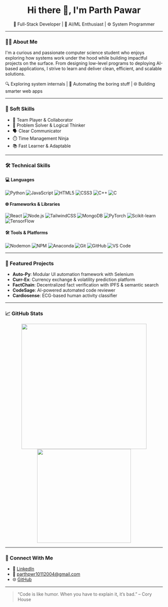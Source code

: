 <h1 align="center">Hi there 👋, I'm Parth Pawar</h1>

<p align="center">🚀 Full-Stack Developer | 🧠 AI/ML Enthusiast | ⚙️ System Programmer</p>

---

### 👨‍💻 About Me

I'm a curious and passionate computer science student who enjoys exploring how systems work under the hood while building impactful projects on the surface. From designing low-level programs to deploying AI-based applications, I strive to learn and deliver clean, efficient, and scalable solutions.  

🔍 Exploring system internals | 🤖 Automating the boring stuff | 🌐 Building smarter web apps

---

### 🧠 Soft Skills

- 🤝 Team Player & Collaborator  
- 🧩 Problem Solver & Logical Thinker  
- 🗣️ Clear Communicator  
- ⏱️ Time Management Ninja  
- 📚 Fast Learner & Adaptable  

---

### 🛠️ Technical Skills

#### 💻 Languages  
![Python](https://img.shields.io/badge/Python-3776AB?style=flat-square&logo=python&logoColor=white)
![JavaScript](https://img.shields.io/badge/JavaScript-F7DF1E?style=flat-square&logo=javascript&logoColor=black)
![HTML5](https://img.shields.io/badge/HTML5-E34F26?style=flat-square&logo=html5&logoColor=white)
![CSS3](https://img.shields.io/badge/CSS3-1572B6?style=flat-square&logo=css3&logoColor=white)
![C++](https://img.shields.io/badge/C++-00599C?style=flat-square&logo=c%2B%2B&logoColor=white)
![C](https://img.shields.io/badge/C-00599C?style=flat-square&logo=c&logoColor=white)

#### 🌐 Frameworks & Libraries  
![React](https://img.shields.io/badge/React-61DAFB?style=flat-square&logo=react&logoColor=black)
![Node.js](https://img.shields.io/badge/Node.js-339933?style=flat-square&logo=node.js&logoColor=white)
![TailwindCSS](https://img.shields.io/badge/TailwindCSS-06B6D4?style=flat-square&logo=tailwind-css&logoColor=white)
![MongoDB](https://img.shields.io/badge/MongoDB-47A248?style=flat-square&logo=mongodb&logoColor=white)
![PyTorch](https://img.shields.io/badge/PyTorch-EE4C2C?style=flat-square&logo=pytorch&logoColor=white)
![Scikit-learn](https://img.shields.io/badge/Scikit--learn-F7931E?style=flat-square&logo=scikit-learn&logoColor=white)
![TensorFlow](https://img.shields.io/badge/TensorFlow-FF6F00?style=flat-square&logo=tensorflow&logoColor=white)

#### 🛠️ Tools & Platforms  
![Nodemon](https://img.shields.io/badge/Nodemon-76D04B?style=flat-square&logo=nodemon&logoColor=white)
![NPM](https://img.shields.io/badge/NPM-CB3837?style=flat-square&logo=npm&logoColor=white)
![Anaconda](https://img.shields.io/badge/Anaconda-44A833?style=flat-square&logo=anaconda&logoColor=white)
![Git](https://img.shields.io/badge/Git-F05032?style=flat-square&logo=git&logoColor=white)
![GitHub](https://img.shields.io/badge/GitHub-181717?style=flat-square&logo=github&logoColor=white)
![VS Code](https://img.shields.io/badge/VS--Code-007ACC?style=flat-square&logo=visual-studio-code&logoColor=white)

---

### 📌 Featured Projects

- **Auto-Py**: Modular UI automation framework with Selenium  
- **Curr-Ex**: Currency exchange & volatility prediction platform  
- **FactChain**: Decentralized fact verification with IPFS & semantic search  
- **CodeSage**: AI-powered automated code reviewer  
- **Cardiosense**: ECG-based human activity classifier  

---

### 📈 GitHub Stats

<p align="center">
  <img src="https://github-readme-stats.vercel.app/api?username=ParthPawar10&show_icons=true&theme=radical" width="400"/>
  <img src="https://github-readme-stats.vercel.app/api/top-langs/?username=ParthPawar10&layout=compact&theme=radical" width="300"/>
</p>

---

### 🤝 Connect With Me

- 🔗 [LinkedIn](https://www.linkedin.com/in/parth-pawar-b45702256)
- 📧 parthpwr10112004@gmail.com
- 🌐 [GitHub](https://github.com/ParthPawar10)

---

> “Code is like humor. When you have to explain it, it’s bad.” – Cory House

